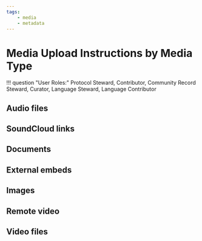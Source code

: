 ```yaml
---
tags: 
    - media
    - metadata
---
```

# Media Upload Instructions by Media Type

!!! question "User Roles:"
	Protocol Steward, Contributor, Community Record Steward, Curator, Language Steward, Language Contributor 


## Audio files

## SoundCloud links

## Documents

## External embeds

## Images

## Remote video

## Video files

